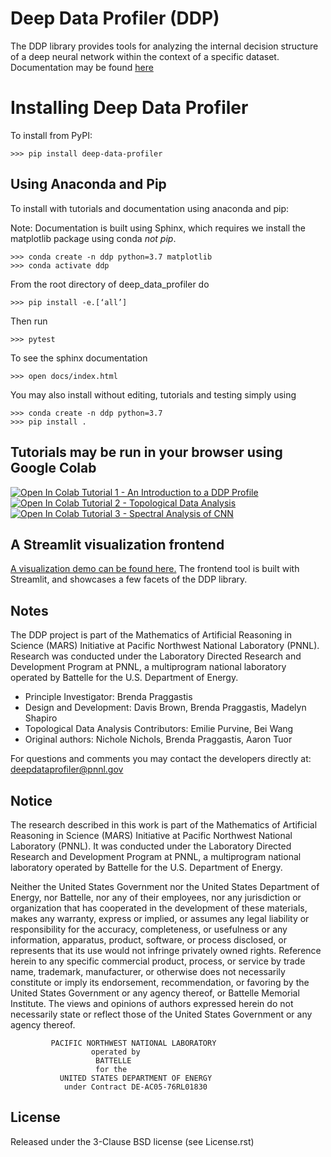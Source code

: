 Deep Data Profiler (DDP)
========================

The DDP library provides tools for analyzing the internal decision structure of a deep neural network within the
context of a specific dataset. Documentation may be found [here](https://pnnl.github.io/DeepDataProfiler/)

Installing Deep Data Profiler
=============================

To install from PyPI:

    >>> pip install deep-data-profiler

Using Anaconda and Pip
----------------------

To install with tutorials and documentation using anaconda and pip:

Note: Documentation is built using Sphinx, which requires we install the matplotlib package using conda *not pip*.

    >>> conda create -n ddp python=3.7 matplotlib
    >>> conda activate ddp

From the root directory of deep_data_profiler do

    >>> pip install -e.[‘all’]

Then run

    >>> pytest

To see the sphinx documentation

    >>> open docs/index.html

You may also install without editing, tutorials and testing simply using

    >>> conda create -n ddp python=3.7
    >>> pip install .

Tutorials may be run in your browser using Google Colab
-------------------------------------------------------

<a href="https://colab.research.google.com/github/pnnl/DeepDataProfiler/blob/master/tutorials/Tutorial%201%20-%20DDP-Tutorial.ipynb" target="_blank">

  <img src="https://colab.research.google.com/assets/colab-badge.svg" alt="Open In Colab"/>
    <span style={'margin-left':5px}>Tutorial 1 - An Introduction to a DDP Profile</span>
</a>
</br>

<a href="https://colab.research.google.com/github/pnnl/DeepDataProfiler/blob/master/tutorials/Tutorial%202%20-%20DDPAlgorithms.ipynb" target="_blank">

  <img src="https://colab.research.google.com/assets/colab-badge.svg" alt="Open In Colab"/>
    <span style={'margin-left':5px}>Tutorial 2 - Topological Data Analysis</span>
</a>
</br>

<a href="https://colab.research.google.com/github/pnnl/DeepDataProfiler/blob/master/tutorials/Tutorial%203%20-%20SpectralAnalysis.ipynb" target="_blank">

  <img src="https://colab.research.google.com/assets/colab-badge.svg" alt="Open In Colab"/>
    <span style={'margin-left':5px}>Tutorial 3 - Spectral Analysis of CNN</span>
</a>
</br>

A Streamlit visualization frontend
-------------------------------------------------------

[A visualization demo can be found here.](https://share.streamlit.io/pnnl/deepdataprofiler/frontend/main_streamlit.py) The frontend tool is built with Streamlit, and showcases a few facets of the DDP library.

Notes
-----
The DDP project is part of the Mathematics of Artificial Reasoning in Science (MARS)
Initiative at Pacific Northwest National Laboratory (PNNL).  
Research was conducted under the Laboratory Directed Research and Development Program at PNNL,
a multiprogram national laboratory operated by Battelle for the U.S. Department of Energy.

* Principle Investigator: Brenda Praggastis
* Design and Development: Davis Brown, Brenda Praggastis, Madelyn Shapiro
* Topological Data Analysis Contributors: Emilie Purvine, Bei Wang
* Original authors: Nichole Nichols, Brenda Praggastis, Aaron Tuor

For questions and comments you may contact the developers directly at:
    deepdataprofiler@pnnl.gov

Notice
------
The research described in this work is part of the Mathematics of Artificial Reasoning in Science (MARS) Initiative at Pacific Northwest National Laboratory (PNNL).  It was conducted under the Laboratory Directed Research and Development Program at PNNL, a multiprogram national laboratory operated by Battelle for the U.S. Department of Energy.

Neither the United States Government nor the United States Department of Energy, nor Battelle, nor any of their employees, nor any jurisdiction or organization that has cooperated in the development of these materials, makes any warranty, express or implied, or assumes any legal liability or responsibility for the accuracy, completeness, or usefulness or any information, apparatus, product, software, or process disclosed, or represents that its use would not infringe privately owned rights.
Reference herein to any specific commercial product, process, or service by trade name, trademark, manufacturer, or otherwise does not necessarily constitute or imply its endorsement, recommendation, or favoring by the United States Government or any agency thereof, or Battelle Memorial Institute. The views and opinions of authors expressed herein do not necessarily state or reflect those of the United States Government or any agency thereof.

```
         PACIFIC NORTHWEST NATIONAL LABORATORY
                  operated by
                   BATTELLE
                   for the
           UNITED STATES DEPARTMENT OF ENERGY
            under Contract DE-AC05-76RL01830
```

License
-------

Released under the 3-Clause BSD license (see License.rst)
